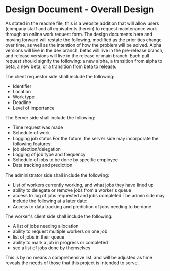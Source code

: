  # Design Document - Overall Design
As stated in the readme file, this is a website addition that will allow users (company staff and all equivalents therein) to request maintenance work through an online work request form. The design documents here and moving forward will restate the following, modified as the priorities change over time, as well as the intention of how the problem will be solved.
Alpha versions will live in the dev branch, betas will live in the pre-release branch, and release versions will live in the release or main branch. Each pull request should signify the following: a new alpha, a transition from alpha to beta, a new beta, or a transition from beta to release.

The client requestor side shall include the following:
 - Identifier
 - Location
 - Work type
 - Deadline
 - Level of importance

The Server side shall include the following:
 - Time request was made
 - Schedule of work
 - Logging job status
For the future, the server side may incorporate the following features:
 - job election/delegation
 - Logging of job type and frequency
 - Schedule of jobs to be done by specific employee
 - Data tracking and prediction

The administrator side shall include the following:
 - List of workers currently working, and what jobs they have lined up
 - ability to delegate or remove jobs from a worker's queue
 - access to log of jobs requested and jobs completed
The admin side may include the following at a later date:
 - Access to data tracking and prediction of jobs needing to be done

The worker's client side shall include the following:
 - A list of jobs needing allocation
 - ability to request multiple workers on one job
 - list of jobs in their queue
 - ability to mark a job in progress or completed
 - see a list of jobs done by themselves


This is by no means a comprehensive list, and will be adjusted as time reveals the needs of those that this project is intended to serve.

